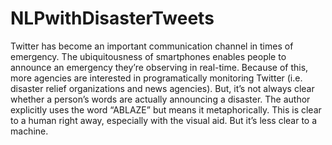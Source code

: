 # NLPwithDisasterTweets
Twitter has become an important communication channel in times of emergency.
The ubiquitousness of smartphones enables people to announce an emergency they’re observing in real-time. Because of this, more agencies are interested in programatically monitoring Twitter (i.e. disaster relief organizations and news agencies).
But, it’s not always clear whether a person’s words are actually announcing a disaster.
The author explicitly uses the word “ABLAZE” but means it metaphorically. This is clear to a human right away, especially with the visual aid. But it’s less clear to a machine.
